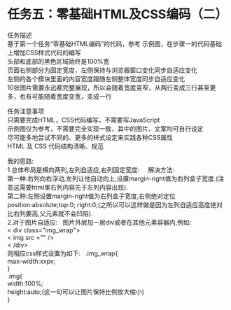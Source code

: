 # 任务五：零基础HTML及CSS编码（二） 

任务描述  
基于第一个任务“零基础HTML编码”的代码，参考 示例图，在步骤一的代码基础上增加CSS样式代码的编写   
头部和底部的黑色区域始终是100%宽  
页面右侧部分为固定宽度，左侧保持与浏览器窗口变化同步自适应变化  
左侧的各个模块里面的内容宽度跟随左侧整体宽度同步自适应变化  
10张图片需要永远都完整展现，所以会随着宽度变窄，从两行变成三行甚至更多，也有可能随着宽度变宽，变成一行  

任务注意事项  
只需要完成HTML，CSS代码编写，不需要写JavaScript  
示例图仅为参考，不需要完全实现一致，其中的图片、文案均可自行设定  
尽可能多地尝试不同的、更多的样式设定来实践各种CSS属性   
HTML 及 CSS 代码结构清晰、规范  

我的思路:  
1.总体布局是横向两列,左列自适应,右列固定宽度:    
  解决方法:  
  第一种:右列向右浮动,左列让他自动向上,设置margin-right值为右列盒子宽度.(注意这需要html里右列内容先于左列内容出现).  
  第二种:左侧设置margin-right值为右列盒子宽度,右侧绝对定位position:absolute;top:0; right:0;(之所以可以这样做是因为左列自适应高度绝对比右列要高,父元素就不会凹陷).  
2.对于图片自适应:  
  图片外层加一层div或者在其他元素容器内,例如:   
  < div class="img_wrap">  
  < img src ="" />  
  < /div>  
  则相应css样式设置为如下:  
.img_wrap{  
  max-width:xxpx;  
}  
.img{  
  width:100%;  
  height:auto;(这一句可以让图片保持比例放大缩小)  
  }  

      
